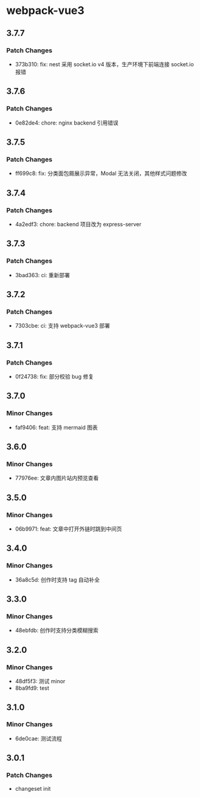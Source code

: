 # webpack-vue3

## 3.7.7

### Patch Changes

-   373b310: fix: nest 采用 socket.io v4 版本，生产环境下前端连接 socket.io 报错

## 3.7.6

### Patch Changes

-   0e82de4: chore: nginx backend 引用错误

## 3.7.5

### Patch Changes

-   ff699c8: fix: 分类面包屑展示异常，Modal 无法关闭，其他样式问题修改

## 3.7.4

### Patch Changes

-   4a2edf3: chore: backend 项目改为 express-server

## 3.7.3

### Patch Changes

-   3bad363: ci: 重新部署

## 3.7.2

### Patch Changes

-   7303cbe: ci: 支持 webpack-vue3 部署

## 3.7.1

### Patch Changes

-   0f24738: fix: 部分校验 bug 修复

## 3.7.0

### Minor Changes

-   faf9406: feat: 支持 mermaid 图表

## 3.6.0

### Minor Changes

-   77976ee: 文章内图片站内预览查看

## 3.5.0

### Minor Changes

-   06b9971: feat: 文章中打开外链时跳到中间页

## 3.4.0

### Minor Changes

-   36a8c5d: 创作时支持 tag 自动补全

## 3.3.0

### Minor Changes

-   48ebfdb: 创作时支持分类模糊搜索

## 3.2.0

### Minor Changes

-   48df5f3: 测试 minor
-   8ba9fd9: test

## 3.1.0

### Minor Changes

-   6de0cae: 测试流程

## 3.0.1

### Patch Changes

-   changeset init
